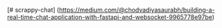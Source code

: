 [# scrappy-chat]
(https://medium.com/@chodvadiyasaurabh/building-a-real-time-chat-application-with-fastapi-and-websocket-9965778e97be)

